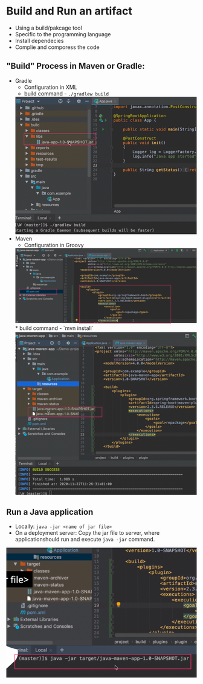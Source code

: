 # Build and Run an artifact
* Using a build/pakcage tool
* Specific to the programming language
* Install dependecies
* Complie and comporess the code

## "Build" Process in Maven or Gradle:
* Gradle 
  * Configuration in XML
  * build command - `./gradlew build`<br/>
  <img src="./images/artifact1.png" alt="My Image">
* Maven 
  * Configuration in Groovy<br/>
  <img src="./images/config.png" alt="My Image">
  * build command - `mvn install`</br>
  <img src="./images/artifact2.png" alt="My Image">

## Run a Java application

* Locally: `java -jar <name of jar file>`
* On a deployment server: Copy the jar file to server, where applicationshould run and execute `java -jar` command.<br/>
<img src="./images/run-app.png" alt="My Image">





